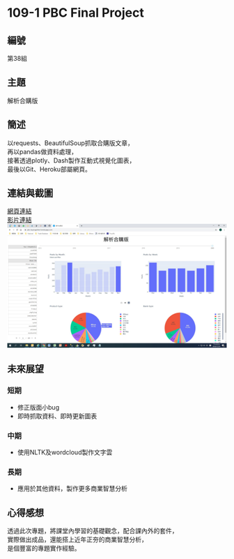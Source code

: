 # 109-1 PBC Final Project

## 編號
第38組

## 主題
解析合購版

## 簡述
以requests、BeautifulSoup抓取合購版文章，  
再以pandas做資料處理，  
接著透過plotly、Dash製作互動式視覺化圖表，  
最後以Git、Heroku部屬網頁。

## 連結與截圖
[網頁連結](https://pbc-buytogether.herokuapp.com/)  
[影片連結](https://www.youtube.com/watch?v=ayX3vNVFmXc&feature=youtu.be)  
![網頁截圖](https://github.com/PinJu-Chen/PTT-Analysis/blob/main/file/prtscr.jpg)

## 未來展望
### 短期
*  修正版面小bug  
*  即時抓取資料、即時更新圖表
### 中期
*  使用NLTK及wordcloud製作文字雲  
### 長期
*  應用於其他資料，製作更多商業智慧分析
 
## 心得感想
透過此次專題，將課堂內學習的基礎觀念，配合課內外的套件，  
實際做出成品，還能搭上近年正夯的商業智慧分析，  
是個豐富的專題實作經驗。
